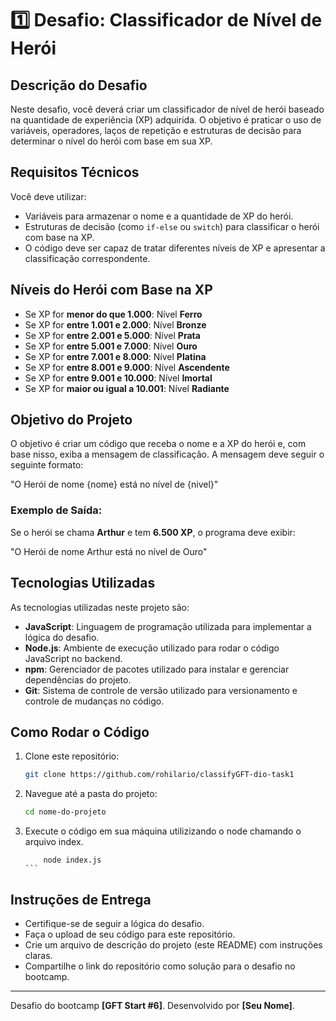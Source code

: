 
# 1️⃣ Desafio: Classificador de Nível de Herói

## Descrição do Desafio

Neste desafio, você deverá criar um classificador de nível de herói baseado na quantidade de experiência (XP) adquirida. O objetivo é praticar o uso de variáveis, operadores, laços de repetição e estruturas de decisão para determinar o nível do herói com base em sua XP.

## Requisitos Técnicos

Você deve utilizar:
- Variáveis para armazenar o nome e a quantidade de XP do herói.
- Estruturas de decisão (como `if-else` ou `switch`) para classificar o herói com base na XP.
- O código deve ser capaz de tratar diferentes níveis de XP e apresentar a classificação correspondente.


## Níveis do Herói com Base na XP

- Se XP for **menor do que 1.000**: Nível **Ferro**
- Se XP for **entre 1.001 e 2.000**: Nível **Bronze**
- Se XP for **entre 2.001 e 5.000**: Nível **Prata**
- Se XP for **entre 5.001 e 7.000**: Nível **Ouro**
- Se XP for **entre 7.001 e 8.000**: Nível **Platina**
- Se XP for **entre 8.001 e 9.000**: Nível **Ascendente**
- Se XP for **entre 9.001 e 10.000**: Nível **Imortal**
- Se XP for **maior ou igual a 10.001**: Nível **Radiante**

## Objetivo do Projeto

O objetivo é criar um código que receba o nome e a XP do herói e, com base nisso, exiba a mensagem de classificação. A mensagem deve seguir o seguinte formato:

"O Herói de nome {nome} está no nível de {nivel}"

### Exemplo de Saída:

Se o herói se chama **Arthur** e tem **6.500 XP**, o programa deve exibir:

"O Herói de nome Arthur está no nível de Ouro"

## Tecnologias Utilizadas

As tecnologias utilizadas neste projeto são:

- **JavaScript**: Linguagem de programação utilizada para implementar a lógica do desafio.
- **Node.js**: Ambiente de execução utilizado para rodar o código JavaScript no backend.
- **npm**: Gerenciador de pacotes utilizado para instalar e gerenciar dependências do projeto.
- **Git**: Sistema de controle de versão utilizado para versionamento e controle de mudanças no código.


## Como Rodar o Código

1. Clone este repositório:
   ```bash
   git clone https://github.com/rohilario/classifyGFT-dio-task1
   ```
2. Navegue até a pasta do projeto:
   ```bash
   cd nome-do-projeto
   ```
3. Execute o código em sua máquina utilizizando o node chamando o arquivo index. 
    ````
        node index.js
    ```
## Instruções de Entrega

- Certifique-se de seguir a lógica do desafio.
- Faça o upload de seu código para este repositório.
- Crie um arquivo de descrição do projeto (este README) com instruções claras.
- Compartilhe o link do repositório como solução para o desafio no bootcamp.

---

Desafio do bootcamp **[GFT Start #6]**. Desenvolvido por **[Seu Nome]**.